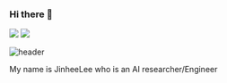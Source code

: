 ### Hi there 👋

<a href="버튼을 눌렀을 때 이동할 링크" target="_blank"><img src="https://img.shields.io/badge/jinny6876@gmail.com-EA4335?style=plastic&logo=Gmail&logoColor=white"/></a>
<a href="버튼을 눌렀을 때 이동할 링크" target="_blank"><img src="https://img.shields.io/badge/Portfolio-000000?style=plastic&logo=Notion&logoColor=white"/></a>

![header](https://capsule-render.vercel.app/api?type=waving&color=9b77b1&height=300&section=header&text=Jinhee%20Lee&fontSize=90)


My name is JinheeLee who is an AI researcher/Engineer 

<!--
**jinhee-hub/jinhee-hub** is a ✨ _special_ ✨ repository because its `README.md` (this file) appears on your GitHub profile.

Here are some ideas to get you started:

- 🔭 I’m currently working on ...
- 🌱 I’m currently learning ...
- 👯 I’m looking to collaborate on ...
- 🤔 I’m looking for help with ...
- 💬 Ask me about ...
- 📫 How to reach me: ...
- 😄 Pronouns: ...
- ⚡ Fun fact: ...
-->
